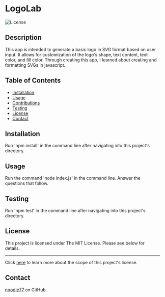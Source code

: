 # LogoLab
  ![License](https://img.shields.io/badge/License-MIT-blue.svg)

  ## Description
  This app is intended to generate a basic logo in SVG format based on user input. It allows for customization of the logo's shape, text content, text color, and fill color. Through creating this app, I learned about creating and formatting SVGs in javascript.

  ## Table of Contents
  - [Installation](#installation)
  - [Usage](#usage)
  - [Contributions](#contributions)
  - [Testing](#testing)
  - [License](#license)
  - [Contact](#contact)

  ## Installation
  Run 'npm install' in the command line after navigating into this project's directory.

  ## Usage
  Run the command 'node index.js' in the command line. Answer the questions that follow.

  ## Testing
  Run 'npm test' in the command line after navigating into this project's directory.

  ## License
  This project is licensed under The MIT License. Please see below for details.

  ---
  Click [here](https://opensource.org/licenses/mit) to learn more about the scope of this project's license.

  ## Contact
  [noodle77](https://github.com/noodle77) on GitHub.
